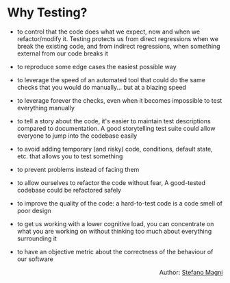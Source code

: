 # Why Testing?

- to control that the code does what we expect, now and when we refactor/modify it. Testing protects us from direct regressions when we break the existing code, and from indirect regressions, when something external from our code breaks it

- to reproduce some edge cases the easiest possible way

- to leverage the speed of an automated tool that could do the same checks that you would do manually... but at a blazing speed

- to leverage forever the checks, even when it becomes impossible to test everything manually

- to tell a story about the code, it's easier to maintain test descriptions compared to documentation. A good storytelling test suite could allow everyone to jump into the codebase easily

- to avoid adding temporary (and risky) code, conditions, default state, etc. that allows you to test something

- to prevent problems instead of facing them

- to allow ourselves to refactor the code without fear, A good-tested codebase could be refactored safely

- to improve the quality of the code: a hard-to-test code is a code smell of poor design

- to get us working with a lower cognitive load, you can concentrate on what you are working on without thinking too much about everything surrounding it

- to have an objective metric about the correctness of the behaviour of our software

<p style='text-align: right;'>Author: <a href="about-us.md#stefano-magni">Stefano Magni</a></p>
